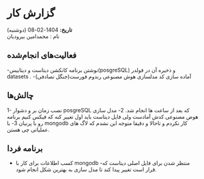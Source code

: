 # گزارش کار  
**تاریخ:** 1404-02-08 (دوشنبه)  
نام : محمدامین بیرودیان  

## فعالیت‌های انجام‌شده  
-نوشتن برنامه کانکشن دیتاست و دیتابیس(posgreSQL) و ذخیره آن در فولدر datasets . 
-آماده سازی کد مدلسازی هوش مصنوعی رندوم فورست(جنگل تصادفی) 
## چالش‌ها  
1- نصب زمان بر و دشوار posgreSQL که بعد از ساعت ها انجام شد.
2- مدل سازی هوض مصنوعی کدش آمادست ولی فایل دیتاست باید اول تغییر کنه که فیکس کنیم برنامه رو با پرنیان
3- با mongodb کار نکردم و تاحالا و دقیقا متوجه این نشدم که لاگ های عملیاتی چی هستن.

## برنامه فردا  
- کسب اطلاعات برای کار با mongodb 
-منتظر شدن برای فایل اصلی دیتاست که قرار است تغییر پیدا کند تا مدل سازی به بهترین شکل انجام شود.


